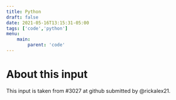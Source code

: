 ```yaml
---
title: Python
draft: false
date: 2021-05-16T13:15:31-05:00
tags: ['code','python']
menu:
    main:
        parent: 'code'
---
```


# About this input

This input is taken from #3027 at github submitted by @rickalex21.
